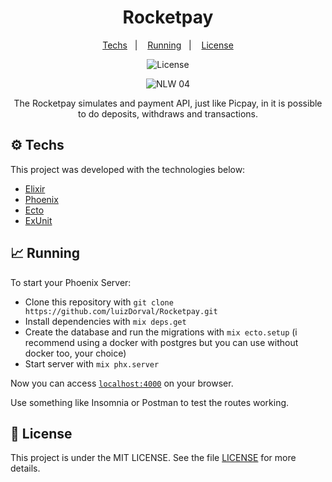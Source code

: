 <h1 align="center">Rocketpay</h1>

<p align="center">
  <a href="#-techs">Techs</a>&nbsp;&nbsp;&nbsp;|&nbsp;&nbsp;&nbsp;
  <a href="#-running">Running</a>&nbsp;&nbsp;&nbsp;|&nbsp;&nbsp;&nbsp;
  <a href="#-licença">License</a>
</p>

<p align="center">
  <img alt="License" src="https://img.shields.io/static/v1?label=license&message=MIT&color=8257E5&labelColor=000000">
</p>
<p align="center">
  <img src="https://img.shields.io/static/v1?label=NLW&message=04&color=8257E5&labelColor=000000" alt="NLW 04" />
</p>


<p align="center">
The Rocketpay simulates and payment API, just like Picpay, in it is possible to do deposits, withdraws and transactions.
</p>

## ⚙️ Techs

This project was developed with the technologies below:

- [Elixir](https://github.com/elixir-lang/elixir)
- [Phoenix](https://github.com/phoenixframework/phoenix)
- [Ecto](https://github.com/elixir-ecto/ecto)
- [ExUnit](https://github.com/elixir-lang/elixir/blob/master/lib/ex_unit/lib/ex_unit.ex)

## 📈 Running

To start your Phoenix Server:

- Clone this repository with `git clone https://github.com/luizDorval/Rocketpay.git`
- Install dependencies with `mix deps.get`
- Create the database and run the migrations with `mix ecto.setup` (i recommend using a docker with postgres but you can use without docker too, your choice)
- Start server with `mix phx.server`
 
Now you can access [`localhost:4000`](http://localhost:4000) on your browser.

Use something like Insomnia or Postman to test the routes working.

## 📄 License

This project is under the MIT LICENSE. See the file [LICENSE](LICENSE.md) for more details.
